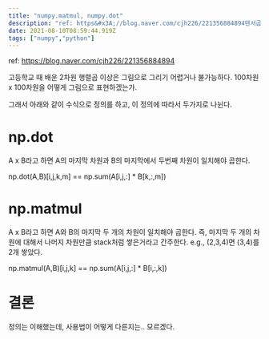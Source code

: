 ```yaml
---
title: "numpy.matmul, numpy.dot"
description: "ref: https&#x3A;//blog.naver.com/cjh226/221356884894텐서곱과 행렬곱의 차이라고 한다. 명확히는 모르겠다..2차원 이하의 행렬에서는 똑같다고한다."
date: 2021-08-10T08:59:44.919Z
tags: ["numpy","python"]
---
```

ref: https://blog.naver.com/cjh226/221356884894

고등학교 때 배운 2차원 행렬곱 이상은 그림으로 그리기 어렵거나 불가능하다.
100차원 x 100차원을 어떻게 그림으로 표현하겠는가.

그래서 아래와 같이 수식으로 정의를 하고, 이 정의에 따라서 두가지로 나뉜다.

# np.dot
A x B라고 하면 A의 마지막 차원과 B의 마지막에서 두번째 차원이 일치해야 곱한다.
>
np.dot(A,B)[i,j,k,m] == np.sum(A[i,j,:] * B[k,:,m])


# np.matmul
A x B라고 하면 A와 B의 마지막 두 개의 차원이 일치해야 곱한다.
즉, 마지막 두 개의 차원에 대해서 나머지 차원만큼 stack처럼 쌓은거라고 간주한다.
e.g., (2,3,4)면 (3,4)를 2개 쌓았다.

>
np.matmul(A,B)[i,j,k] == np.sum(A[i,j,:] * B[i,:,k])


# 결론
정의는 이해했는데, 사용법이 어떻게 다른지는.. 모르겠다. 
